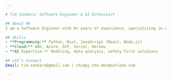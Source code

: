 ```yaml
---

# Tim Sankara: Software Engineer & AI Enthusiast  

## About Me  
I am a Software Engineer with 8+ years of experience, specializing in AI tooling and safe, impactful tech. Currently, I build technical tools for AI research at [Rookih.com](https://www.rookih.com), bridging theory and practice to enhance productivity and safety in AI.  

## Skills  
- **Programming:** Python, Rust, JavaScript (React, Node.js)  
- **Cloud:** AWS, Azure, GCP, Vercel, Heroku  
- **AI Expertise:** Modeling, data analysis, safety-first solutions  

## Let’s Connect  
Email: tim.sankara@gmail.com | chimpy.the.dev@outlook.com  

---  
```

